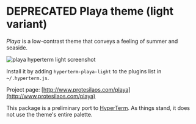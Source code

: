 # DEPRECATED Playa theme (light variant)

*Playa* is a low-contrast theme that conveys a feeling of summer and seaside.

![playa hyperterm light screenshot](https://raw.githubusercontent.com/protesilaos/prot16/master/playa/hyperterm/screenshot.png)

Install it by adding `hyperterm-playa-light` to the plugins list in `~/.hyperterm.js`.

Project page: [http://www.protesilaos.com/playa](http://www.protesilaos.com/playa)

This package is a preliminary port to [HyperTerm](https://hyperterm.org/). As things stand, it does not use the theme's entire palette.
